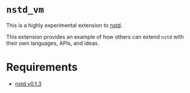 # `nstd_vm`
This is a highly experimental extension to [nstd](https://github.com/RustEnthusiast/nstd).

This extension provides an example of how others can extend `nstd` with their own languages, APIs,
and ideas.

# Requirements
- [nstd v0.1.3](https://github.com/RustEnthusiast/nstd/releases/tag/v0.1.3)
